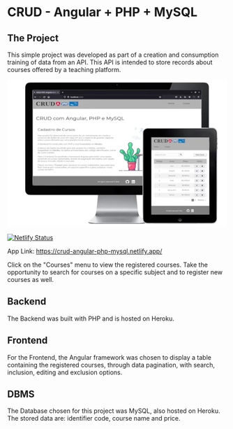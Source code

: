 # CRUD - Angular + PHP + MySQL

## The Project

This simple project was developed as part of a creation and consumption training of data from an API. This API is intended to store records about courses offered by a teaching platform.

![crud-angular-php-mysql.webp](https://raw.githubusercontent.com/brunosc10699/crud-angular-php-mysql/main/.github/images/crud-angular-php-mysql.webp)

[![Netlify Status](https://api.netlify.com/api/v1/badges/f680353a-7ce0-44cc-80f5-a4aea7d61112/deploy-status)](https://app.netlify.com/sites/crud-angular-php-mysql/deploys)

App Link: https://crud-angular-php-mysql.netlify.app/

Click on the  "Courses" menu to view the registered courses. Take the opportunity to search for courses on a specific subject and to register new courses as well.

## Backend

The Backend was built with PHP and is hosted on Heroku.

## Frontend

For the Frontend, the Angular framework was chosen to display a table containing the registered courses, through data pagination, with search, inclusion, editing and exclusion options.

## DBMS

The Database chosen for this project was MySQL, also hosted on Heroku. The stored data are: identifier code, course name and price.
